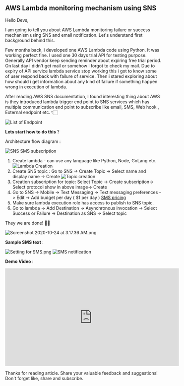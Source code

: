 ## AWS Lambda monitoring mechanism using SNS

Hello Devs,

I am going to tell you about AWS Lambda monitoring failure or success mechanism using SNS and email notification. Let's understand first background behind this. 

Few months back, i developed one AWS Lambda code using Python. It was working perfect fine. I used one 30 days trial API for testing purpose. Generally API vendor keep sending reminder about expiring free trial period. On last day i didn't get mail or somehow i forgot to check my mail. Due to expiry of API service lambda service stop working this i got to know some of user respond back with failure of service. Then i stared exploring about how should i get information about any kind of failure if something happen wrong in execution of lambda. 

After reading AWS SNS documentation, I found interesting thing about AWS is they introduced lambda trigger end point to SNS services which has multiple communication end point to subscribe like email, SMS, Web hook , External endpoint etc. 👇🏻

![List of Endpoint](https://cdn.hashnode.com/res/hashnode/image/upload/v1603486338812/YMW358nHT.png)

**Lets start how to do this** ? 

Architecture flow diagram : 

![SNS SMS subscription](https://d1.awsstatic.com/product-marketing/SNS/Product-Page-Diagram_Amazon-SNS_2-SMS-How-it-works@1.5x.4c649e5fe667e525de01e8c88024d782d8a25ccf.png)


1.  Create lambda - can use any language like Python, Node, GoLang etc. 
![Lambda Creation](https://cdn.hashnode.com/res/hashnode/image/upload/v1603489210987/q9xXK6Ft1.png)
2. Create SNS topic : Go to SNS -> Create Topic -> Select name and display name -> Create 
![Topic creation](https://cdn.hashnode.com/res/hashnode/image/upload/v1603489305029/jUwBKpm4Z.png)
3. Creation subscription for topic: Select Topic -> Create subscription-> Select protocol show in above image-> Create 
4.  Go to SNS -> Mobile -> Text Messaging -> Text messaging preferences -> Edit -> Add budget per day ( $1 per day )  [SMS pricing](https://aws.amazon.com/sns/sms-pricing/) 
5. Make sure lambda execution role has access to publish to SNS topic. 
6. Go to lambda -> Add Destination -> Asynchronous invocation -> Select Success or Failure -> Destination as SNS -> Select topic 

They we are done! 👍🏻

![Screenshot 2020-10-24 at 3.17.36 AM.png](https://cdn.hashnode.com/res/hashnode/image/upload/v1603489668293/whnkVjDQM.png)

**Sample SMS text** : 

![Setting for SMS.png](https://cdn.hashnode.com/res/hashnode/image/upload/v1603489492887/QkI2HknJS.png)
![SMS notification](https://cdn.hashnode.com/res/hashnode/image/upload/v1603488842742/cyFbXf9BI.png)

**Demo Video** : 

<iframe width="560" height="315" src="https://www.youtube.com/embed/FN77CJGy6Tk" frameborder="0" allow="accelerometer; autoplay; clipboard-write; encrypted-media; gyroscope; picture-in-picture" allowfullscreen></iframe>

Thanks for reading article. Share your valuable feedback and suggestions! Don't forget like, share and subscribe.


